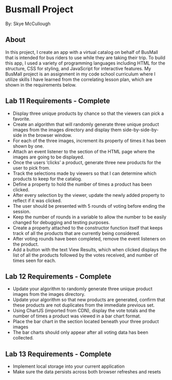 # **Busmall Project**
By: Skye McCullough

## About
In this project, I create an app with a virtual catalog on behalf of BusMall that is intended for bus riders to use while they are taking their trip. To build this app, I used a variety of programming languages including HTML for the structure, CSS for styling, and JavaScript for interactive features. My BusMall project is an assignment in my code school curriculum where I utilize skills I have learned from the correlating lesson plan, which are shown in the requirements below.
## Lab 11 Requirements - Complete

* Display three unique products by chance so that the viewers can pick a favorite.
* Create an algorithm that will randomly generate three unique product images from the images directory and display them side-by-side-by-side in the browser window.
* For each of the three images, increment its property of times it has been shown by one.
* Attach an event listener to the section of the HTML page where the images are going to be displayed.
* Once the users ‘clicks’ a product, generate three new products for the user to pick from. 
* Track the selections made by viewers so that I can determine which products to keep for the catalog. 
*  Define a property to hold the number of times a product has been clicked.
* After every selection by the viewer, update the newly added property to reflect if it was clicked.
* The user should be presented with 5 rounds of voting before ending the session. 
* Keep the number of rounds in a variable to allow the number to be easily changed for debugging and testing purposes.
* Create a property attached to the constructor function itself that keeps track of all the products that are currently being considered.
* After voting rounds have been completed, remove the event listeners on the product.
* Add a button with the text View Results, which when clicked displays the list of all the products followed by the votes received, and number of times seen for each. 


## Lab 12 Requirements - Complete
* Update your algorithm to randomly generate three unique product images from the images directory.
* Update your algorithm so that new products are generated, confirm that these products are not duplicates from the immediate previous set.
* Using ChartJS (imported from CDN), display the vote totals and the number of times a product was viewed in a bar chart format.
* Place the bar chart in the section located beneath your three product images
* The bar charts should only appear after all voting data has been collected.

## Lab 13 Requirements - Complete 
* Implement local storage into your current application
* Make sure the data persists across both browser refreshes and resets